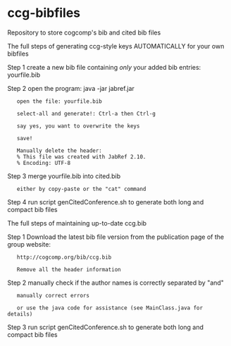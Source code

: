 # ccg-bibfiles
Repository to store cogcomp's bib and cited bib files

The full steps of generating ccg-style keys AUTOMATICALLY for your own bibfiles

Step 1 create a new bib file containing *only* your added bib entries: yourfile.bib

Step 2 open the program: java -jar jabref.jar

       open the file: yourfile.bib

       select-all and generate!: Ctrl-a then Ctrl-g

       say yes, you want to overwrite the keys

       save! 

       Manually delete the header:
       % This file was created with JabRef 2.10.
       % Encoding: UTF-8

Step 3 merge yourfile.bib into cited.bib

       either by copy-paste or the "cat" command

Step 4 run script genCitedConference.sh to generate both long and compact bib files


The full steps of maintaining up-to-date ccg.bib

Step 1 Download the latest bib file version from the publication page of the group website:
        
       http://cogcomp.org/bib/ccg.bib

       Remove all the header information

Step 2 manually check if the author names is correctly separated by "and"

       manually correct errors 

       or use the java code for assistance (see MainClass.java for details)

Step 3 run script genCitedConference.sh to generate both long and compact bib files
